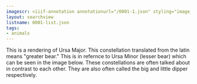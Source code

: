 ```yaml
---
imagescr: <iiif-annotation annotationurl="/0001-1.json" styling="image_only:true"></iiif-annotation>
layout: searchview
listname: 0001-list.json
tags:
- animals
---
```

This is a rendering of Ursa Major. This constellation translated from the latin means "greater bear." This is in refernce to Ursa Minor (lesser bear) which can be seen in the image below.
These constellations are often talked about in contrast to each other. They are also often called the big and little dipper respectively.